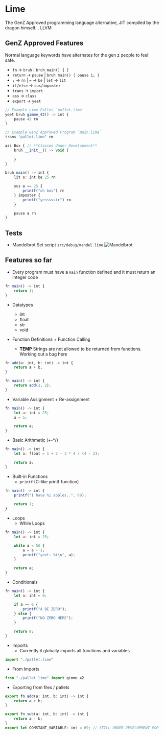 # Lime
The GenZ Approved programming language alternative, JIT compiled by the dragon himself... LLVM

## GenZ Approved Features
Normal language keywords have alternates for the gen z people to feel safe.
- `fn` -> `bruh` | `bruh main() { }`
- `return` -> `pause` | `bruh main() { pause 1; }`
- `;` -> `rn` | `=` -> `be` | `let` -> `lit`
- `if/else` -> `sus/imposter`
- `trans` -> `import`
- `ass` -> `class`
- `export` -> `yeet`
```js
// Example Lime Pallet `pallet.lime`
yeet bruh gimme_42() -> int {
    pause 42 rn
}
```

```js
// Example GenZ Approved Program `main.lime`
trans "pallet.lime" rn

ass Box { // **Classes Under Development**
    bruh __init__() -> void {
        
    }
}

bruh main() -> int {
    lit a: int be 25 rn

    sus a == 25 {
        printf("oh boi") rn
    } imposter {
        printf("yesssssir") rn
    }

    pause a rn
}
```

## Tests
- Mandelbrot Set script `src/debug/mandel.lime`
![Mandelbrot](mandel_example.png)

## Features so far
- Every program must have a `main` function defined and it must return an integer code
```js
fn main() -> int {
    return 1;
}
```

- Datatypes
    - int
    - float
    - str
    - void

- Function Definitions + Function Calling
    - **TEMP** Strings are not allowed to be returned from functions. Working out a bug here
```js
fn add(a: int, b: int) -> int {
    return a + b;
}

fn main() -> int {
    return add(1, 2);
}
```

- Variable Assignment + Re-assignment
```js
fn main() -> int {
    let a: int = 25;
    a = 5;

    return a;
}
```

- Basic Arithmetic (+-*/)
```js
fn main() -> int {
    let a: float = 1 + 2 - 3 * 4 / (4 - 2);

    return a;
}
```

- Built-in Functions
    - `printf` (C-like printf function)
```js
fn main() -> int {
    printf("I have %i apples..", 69);
    
    return 1;
}
```

- Loops
    - While Loops
```js
fn main() -> int {
    let a: int = 25;

    while a < 50 {
        a = a + 1;
        printf("yeet: %i\n", a);
    }

    return a;
}
```

- Conditionals
```js
fn main() -> int {
    let a: int = 0;

    if a == 0 {
        printf("A BE ZERO");
    } else {
        printf("NO ZERO HERE");
    }

    return 0;
}
```

- Imports
    - Currently it globally imports all functions and variables
```js
import "./pallet.lime"
```

- From Imports
```js
from "./pallet.lime" import gimme_42
```

- Exporting from files / pallets
```js
export fn add(a: int, b: int) -> int {
    return a + b;
}

export fn sub(a: int, b: int) -> int {
    return a - b;
}
export let CONSTANT_VARIABLE: int = 69; // STILL UNDER DEVELOPMENT FOR VARIABLES
```
